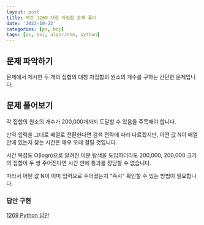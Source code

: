 ```yaml
---
layout: post
title: 백준 1269 대칭 차집합 문제 풀이
date: '2022-10-22'
categories: [ps, boj]
tags: [ps, boj, algorithm, python]
---
```


## 문제 파악하기

문제에서 제시한 두 개의 집합의 대칭 차집합의 원소의 개수를 구하는 간단한 문제입니다.  

## 문제 풀어보기

각 집합의 원소의 개수가 200,000개까지 도달할 수 있음을 주목해야 합니다.  

만약 입력을 그대로 배열로 전환한다면 검색 전략에 따라 다르겠지만, 어떤 값 N이 배열 안에 있는지 찾는 시간은 매우 오래 걸릴 것입니다.  

시간 복잡도 O(logn)으로 알려진 이분 탐색을 도입하더라도 200,000, 200,000 크기의 집합이 두 쌍 주어진다면 시간 안에 통과를 장담할 수 없습니다.  

따라서 어떤 값 N이 이미 입력으로 주어졌는지 "즉시" 확인할 수 있는 방법이 필요합니다.  

### 답안 구현

[1269 Python 답안](https://github.com/ShapeLayer/training/blob/main/tasks/oj/boj/python/1/1269.py)
